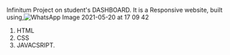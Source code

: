 Infinitum Project on student's DASHBOARD.
It is a Responsive website, built using,![WhatsApp Image 2021-05-20 at 17 09 42](https://user-images.githubusercontent.com/71441021/118972542-48a1f400-b98e-11eb-9fbc-c68c50a848c3.jpeg)
1. HTML
2. CSS
3. JAVACSRIPT.
